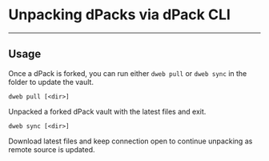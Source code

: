 # Unpacking dPacks via dPack CLI
---
## Usage

Once a dPack is forked, you can run either `dweb pull` or `dweb sync` in the folder to update the vault.

```
dweb pull [<dir>]
```

Unpacked a forked dPack vault with the latest files and exit.

```
dweb sync [<dir>]
```

Download latest files and keep connection open to continue unpacking as remote source is updated.
